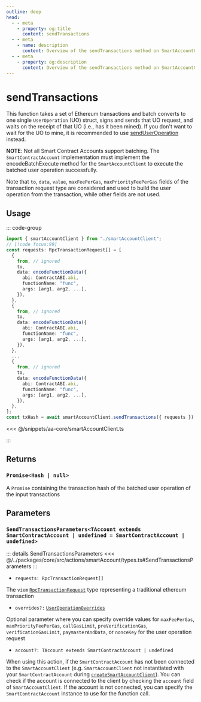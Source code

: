 ```yaml
---
outline: deep
head:
  - - meta
    - property: og:title
      content: sendTransactions
  - - meta
    - name: description
      content: Overview of the sendTransactions method on SmartAccountClient
  - - meta
    - property: og:description
      content: Overview of the sendTransactions method on SmartAccountClient
---
```


# sendTransactions

This function takes a set of Ethereum transactions and batch converts to one single `UserOperation` (UO) struct, signs and sends that UO request, and waits on the receipt of that UO (i.e., has it been mined). If you don't want to wait for the UO to mine, it is recommended to use [sendUserOperation](./sendUserOperation) instead.

**NOTE**: Not all Smart Contract Accounts support batching. The `SmartContractAccount` implementation must implement the encodeBatchExecute method for the `SmartAccountClient` to execute the batched user operation successfully.

Note that `to`, `data`, `value`, `maxFeePerGas`, `maxPriorityFeePerGas` fields of the transaction request type are considered and used to build the user operation from the transaction, while other fields are not used.

## Usage

::: code-group

```ts [example.ts]
import { smartAccountClient } from "./smartAccountClient";
// [!code focus:99]
const requests: RpcTransactionRequest[] = [
  {
    from, // ignored
    to,
    data: encodeFunctionData({
      abi: ContractABI.abi,
      functionName: "func",
      args: [arg1, arg2, ...],
    }),
  },
  {
    from, // ignored
    to,
    data: encodeFunctionData({
      abi: ContractABI.abi,
      functionName: "func",
      args: [arg1, arg2, ...],
    }),
  },
  ...
  {
    from, // ignored
    to,
    data: encodeFunctionData({
      abi: ContractABI.abi,
      functionName: "func",
      args: [arg1, arg2, ...],
    }),
  },
];
const txHash = await smartAccountClient.sendTransactions({ requests });
```

<<< @/snippets/aa-core/smartAccountClient.ts

:::

## Returns

### `Promise<Hash | null>`

A `Promise` containing the transaction hash of the batched user operation of the input transactions

## Parameters

### `SendTransactionsParameters<TAccount extends SmartContractAccount | undefined = SmartContractAccount | undefined>`

::: details SendTransactionsParameters
<<< @/../packages/core/src/actions/smartAccount/types.ts#SendTransactionsParameters
:::

- `requests: RpcTransactionRequest[]`

The `viem` [`RpcTransactionRequest`](https://viem.sh/docs/glossary/types#transactionrequest) type representing a traditional ethereum transaction

- `overrides?:` [`UserOperationOverrides`](/resources/types#useroperationoverrides)

Optional parameter where you can specify override values for `maxFeePerGas`, `maxPriorityFeePerGas`, `callGasLimit`, `preVerificationGas`, `verificationGasLimit`, `paymasterAndData`, or `nonceKey` for the user operation request

- `account?: TAccount extends SmartContractAccount | undefined`

When using this action, if the `SmartContractAccount` has not been connected to the `SmartAccountClient` (e.g. `SmartAccountClient` not instantiated with your `SmartContractAccount` during [`createSmartAccountClient`](/packages/aa-core/smart-account-client/)). You can check if the account is connected to the client by checking the `account` field of `SmartAccountClient`. If the account is not connected, you can specify the `SmartContractAccount` instance to use for the function call.
